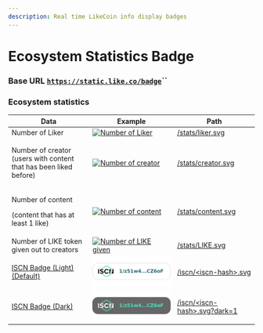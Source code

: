 ```yaml
---
description: Real time LikeCoin info display badges
---
```


# Ecosystem Statistics Badge

### Base URL [`https://static.like.co/badge`](https://static.like.co/badge)``

### Ecosystem statistics

| Data                                                                         | Example                                                                                  | Path                                                                 |
| ---------------------------------------------------------------------------- | ---------------------------------------------------------------------------------------- | -------------------------------------------------------------------- |
| Number of Liker                                                              | [![Number of Liker](https://static.like.co/badge/stats/liker.svg)](https://like.co)      | [/stats/liker.svg](https://static.like.co/badge/stats/liker.svg)     |
| <p>Number of creator <br>(users with content that has been liked before)</p> | [![Number of creator](https://static.like.co/badge/stats/creator.svg)](https://like.co)  | [/stats/creator.svg](https://static.like.co/badge/stats/creator.svg) |
| <p>Number of content</p><p>(content that has at least 1 like)</p>            | [![Number of content](https://static.like.co/badge/stats/content.svg)](https://like.co)  | [/stats/content.svg](https://static.like.co/badge/stats/content.svg) |
| Number of LIKE token given out to creators                                   | [![Number of LIKE given](https://static.like.co/badge/stats/LIKE.svg)](https://like.co)  | [/stats/LIKE.svg](https://static.like.co/badge/stats/LIKE.svg)       |
| [ISCN Badge (Light) (Default)](iscn/iscn-badge.md)                           |  ![](<../.gitbook/assets/light-badge (1).svg>)                                           | [/iscn/\<iscn-hash>.svg](iscn/iscn-badge.md)                         |
| [ISCN Badge (Dark)](iscn/iscn-badge.md)                                      | ![](../.gitbook/assets/dark-badge.svg)                                                   | [/iscn/\<iscn-hash>.svg?dark=1](iscn/iscn-badge.md)                  |

